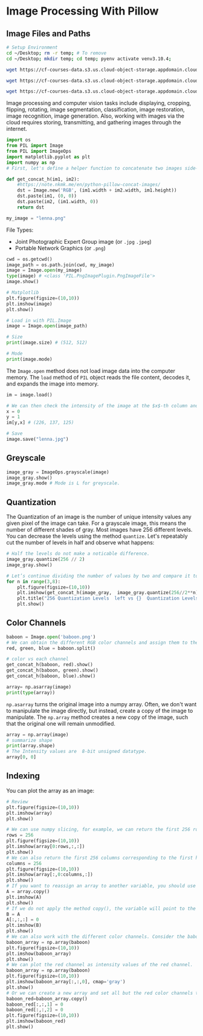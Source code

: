 # Image Processing With Pillow

## Image Files and Paths
```bash
# Setup Environment
cd ~/Desktop; rm -r temp; # To remove
cd ~/Desktop; mkdir temp; cd temp; pyenv activate venv3.10.4;

wget https://cf-courses-data.s3.us.cloud-object-storage.appdomain.cloud/IBMDeveloperSkillsNetwork-CV0101EN-SkillsNetwork/images%20/images_part_1/lenna.png -O lenna.png

wget https://cf-courses-data.s3.us.cloud-object-storage.appdomain.cloud/IBMDeveloperSkillsNetwork-CV0101EN-SkillsNetwork/images%20/images_part_1/baboon.png -O baboon.png

wget https://cf-courses-data.s3.us.cloud-object-storage.appdomain.cloud/IBMDeveloperSkillsNetwork-CV0101EN-SkillsNetwork/images%20/images_part_1/barbara.png -O barbara.png  
```
Image processing and computer vision tasks include displaying, cropping, flipping, rotating,  image segmentation, classification, image restoration,  image recognition, image generation.  Also, working with images via the cloud requires storing, transmitting, and gathering images through the internet. 

```python
import os
from PIL import Image
from PIL import ImageOps 
import matplotlib.pyplot as plt
import numpy as np
# First, let's define a helper function to concatenate two images side-by-side. You will not need to understand the code below at this moment, but this function will be used repeatedly in this tutorial to showcase the results.

def get_concat_h(im1, im2):
    #https://note.nkmk.me/en/python-pillow-concat-images/
    dst = Image.new('RGB', (im1.width + im2.width, im1.height))
    dst.paste(im1, (0, 0))
    dst.paste(im2, (im1.width, 0))
    return dst

my_image = "lenna.png"

```
File Types:
* Joint Photographic Expert Group image (or `.jpg` `.jpeg`)
* Portable Network Graphics (or `.png`)

```python
cwd = os.getcwd()
image_path = os.path.join(cwd, my_image)
image = Image.open(my_image)
type(image) # <class 'PIL.PngImagePlugin.PngImageFile'>
image.show()

# Matplotlib
plt.figure(figsize=(10,10))
plt.imshow(image)
plt.show()

# Load in with PIL.Image
image = Image.open(image_path)

# Size
print(image.size) # (512, 512)

# Mode
print(image.mode)

```

The `Image.open` method does not load image data into the computer memory. The `load` method of `PIL` object reads the file content, decodes it, and expands the image into memory.

```python
im = image.load() 

# We can then check the intensity of the image at the $x$-th column and $y$-th row:
x = 0
y = 1
im[y,x] # (226, 137, 125)

# Save
image.save("lenna.jpg")
```

## Greyscale

```python
image_gray = ImageOps.grayscale(image) 
image_gray.show()
image_gray.mode # Mode is L for greyscale.
```

## Quantization
The Quantization of an image is the number of unique intensity values any given pixel of the image can take. For a grayscale image, this means the number of different shades of gray. Most images have 256 different levels. You can decrease the levels using the method `quantize`. Let's repeatably cut the number of levels in half and observe what happens:

```python
# Half the levels do not make a noticable difference.
image_gray.quantize(256 // 2)
image_gray.show()

# Let’s continue dividing the number of values by two and compare it to the original image.
for n in range(3,8):
    plt.figure(figsize=(10,10))
    plt.imshow(get_concat_h(image_gray,  image_gray.quantize(256//2**n))) 
    plt.title("256 Quantization Levels  left vs {}  Quantization Levels right".format(256//2**n))
    plt.show()
```

## Color Channels

```python
baboon = Image.open('baboon.png')
# We can obtain the different RGB color channels and assign them to the variables red, green and blue
red, green, blue = baboon.split()

# color vs each channel
get_concat_h(baboon, red).show()
get_concat_h(baboon, green).show()
get_concat_h(baboon, blue).show()

array= np.asarray(image)
print(type(array))
```

`np.asarray` turns the original image into a numpy array. Often, we don't want to manipulate the image directly, but instead, create a copy of the image to manipulate. The `np.array` method creates a new copy of the image, such that the original one will remain unmodified.

```python
array = np.array(image)
# summarize shape
print(array.shape)
# The Intensity values are  8-bit unsigned datatype.
array[0, 0]
```

## Indexing
You can plot the array as an image:
```python
# Review
plt.figure(figsize=(10,10))
plt.imshow(array)
plt.show()

# We can use numpy slicing, for example, we can return the first 256 rows corresponding to the top half of the image:
rows = 256
plt.figure(figsize=(10,10))
plt.imshow(array[0:rows,:,:])
plt.show()
# We can also return the first 256 columns corresponding to the first half of the image.
columns = 256
plt.figure(figsize=(10,10))
plt.imshow(array[:,0:columns,:])
plt.show()
# If you want to reassign an array to another variable, you should use the `copy` method (we will cover this in the next section).
A = array.copy()
plt.imshow(A)
plt.show()
# If we do not apply the method copy(), the variable will point to the same location in memory. Consider the array B. If we set all values of array A to zero, as B points to A, the values of B will be zero too:
B = A
A[:,:,:] = 0
plt.imshow(B)
plt.show()
# We can also work with the different color channels. Consider the baboon image: 
baboon_array = np.array(baboon)
plt.figure(figsize=(10,10))
plt.imshow(baboon_array)
plt.show()
# We can plot the red channel as intensity values of the red channel.
baboon_array = np.array(baboon)
plt.figure(figsize=(10,10))
plt.imshow(baboon_array[:,:,0], cmap='gray')
plt.show()
# Or we can create a new array and set all but the red color channels to zero. Therefore, when we display the image it appears red:
baboon_red=baboon_array.copy()
baboon_red[:,:,1] = 0
baboon_red[:,:,2] = 0
plt.figure(figsize=(10,10))
plt.imshow(baboon_red)
plt.show()
```
